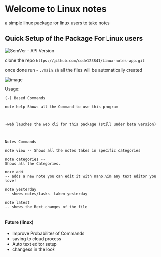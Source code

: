 # Welcome to Linux notes
a simple linux package for linux users to take notes

## Quick Setup of the Package For Linux users

![SemVer - API Version](https://img.shields.io/badge/beta-1.0.0--beta-ff69b4)

clone the repo `https://github.com/code123841/Linux-notes-app.git`

once done run - `./main.sh` all the files will be automatically created

<!-- Need to add gif's -->
![image](https://user-images.githubusercontent.com/57910021/138599558-bd18f638-1e01-4db7-b14c-f2bb535f2b10.png)


Usage:

```
(-) Based Commands

note help Shows all the Command to use this program



-web lauches the web cli for this package (still under beta version)



Notes Commands

note view -- Shows all the notes takes in specific categories

note categories --
Shows all the Categories.

note add
-- adds a new note you can edit it with nano,vim any text editor you love!

note yesterday
-- shows notes/tasks  taken yesterday

note latest
-- shows the Rect changes of the file


```

#### Future (linux)

- Improve Probabilites of Commands 
- saving to cloud process
- Auto text editor setup 
- changess in the look